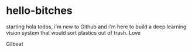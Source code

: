 # hello-bitches
starting 
hola todos, i'm new to Github and i'm here to build a deep learning vision system that would sort plastics out of trash.
Love

Gilbeat
